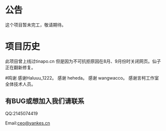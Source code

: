# 公告

这个项目暂未完工，敬请期待。

# 项目历史
此项目曾上线过tinapo.cn 但是因为不可抗拒原因在8月、9月份时关闭网页。仙子正在翻新修复。

#鸣谢
感谢Haluuu_1222。
感谢 heheda。
感谢 wangwacco。
感谢言柯工作室全体技术人员。



## 有BUG或想加入我们请联系
QQ:2145074419

Email:ceo@yankes.cn


